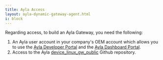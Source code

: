 ```yaml
---
title: Ayla Access
layout: ayla-dynamic-gateway-agent.html
i: block
---
```


Regarding access, to build an Ayla Gateway, you need the following:

1. An Ayla user account in your company's OEM account which allows you to use the [Ayla Developer Portal](https://docs.aylanetworks.com/cloud/ayla-developer-portal/) and the [Ayla Dashboard Portal](https://docs.aylanetworks.com/cloud/ayla-dashboard-portal/).
1. Access to the Ayla [device_linux_gw_public](https://github.com/AylaNetworks/device_linux_gw_public) Github repository.
